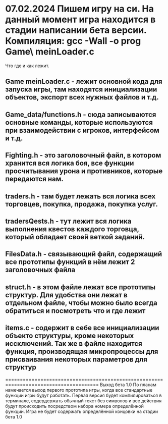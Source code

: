 07.02.2024
Пишем игру на си. На данный момент игра находится в стадии написании бета версии. 
Компиляция:
gcc -Wall -o prog Game\ meinLoader.c
======================================================================================
Что где и как лежит.

##  Game meinLoader.c - лежит основной кода для запуска игры, там находятся инициализации объектов, экспорт всех нужных файлов и т.д.

##  Game_data/functions.h - сюда записываются основные команды, которые используются при взаимодействии с игроков, интерфейсом и т.д.

##  Fighting.h - это заголовочный файл, в котором хранится вся логика боя, все функции просчитывания урона и противников, которые передаются нам.

##  traders.h - там будет лежать вся логика всех торговцев, покупка, продажа, покупка услуг.

##  tradersQests.h - тут лежит вся логика выполнения квестов каждого торговца, который обладает своей веткой заданий.

##  FilesData.h - связывающий файл, содержащий все прототипы функций в нём лежит 2 заголовочных файла

##  struct.h - в этом файле лежат все прототипы структур. Для удобства они лежат в отдельном файле, чтобы можно было всегда обратиться и посмотреть что и где лежит

##  items.c - содержит в себе все инициализации объекто структуры, кроме некоторых иссключений. Так же в файле находится функция, производящая микропроцессы для присваивания некоторых параметров для структур

======================================================================================
Выход бета 1.0
По планам намечается выход первого прототипа игры, когда все стандартные функции игры будут работать. 
Первая версия будет компилироваться в терминале, содердержать обычный текст без символов и все действия будут происходить посредством набора номера определённой функции. 
Игра не будет содержать определённой концовки на стадии бета 1.0
